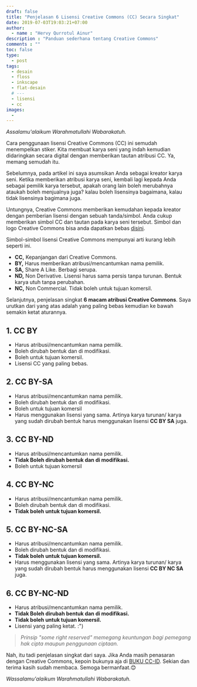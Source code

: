 ```yaml
---
draft: false
title: "Penjelasan 6 Lisensi Creative Commons (CC) Secara Singkat"
date: 2019-07-03T19:03:21+07:00
author:
  - name : "Hervy Qurrotul Ainur"
description : "Panduan sederhana tentang Creative Commons"
comments : ""
toc: false
type:
  - post
tags:
  - desain
  - floss
  - inkscape
  - flat-desain
  # ---
  - lisensi
  - cc
images:
  -
---
```


*Assalamu'alaikum Warahmatullahi Wabarakatuh.*

Cara penggunaan lisensi Creative Commons (CC) ini semudah menempelkan stiker. Kita membuat karya seni yang indah kemudian didaringkan secara digital dengan memberikan tautan atribusi CC. Ya, memang semudah itu.

Sebelumnya, pada artikel ini saya asumsikan Anda sebagai kreator karya seni. Ketika memberikan atribusi karya seni, kembali lagi kepada Anda sebagai pemilik karya tersebut, apakah orang lain boleh merubahnya ataukah boleh menjualnya juga? kalau boleh lisensinya bagaimana, kalau tidak lisensinya bagimana juga.

Untungnya, Creative Commons memberikan kemudahan kepada kreator dengan pemberian lisensi dengan sebuah tanda/simbol. Anda cukup memberikan simbol CC dan tautan pada karya seni tersebut. Simbol dan logo Creative Commons bisa anda dapatkan bebas [disini](https://www.creative-commons.org/about/downloads/).

Simbol-simbol lisensi Creative Commons mempunyai arti kurang lebih seperti ini.

* **CC,** Kepanjangan dari Creative Commons.
* **BY,** Harus memberikan atribusi/mencantumkan nama pemilik.
* **SA,** Share A Like. Berbagi serupa.
* **ND,** Non Derivative. Lisensi harus sama persis tanpa turunan. Bentuk karya utuh tanpa perubahan.
* **NC,** Non Commercial. Tidak boleh untuk tujuan komersil.

Selanjutnya, penjelasan singkat **6 macam atribusi Creative Commons**. Saya urutkan dari yang atas adalah yang paling bebas kemudian ke bawah semakin ketat aturannya.

## **1. CC BY**

* Harus atribusi/mencantumkan nama pemilik.
* Boleh dirubah bentuk dan di modifikasi.
* Boleh untuk tujuan komersil.
* Lisensi CC yang paling bebas.

## **2. CC BY-SA**

* Harus atribusi/mencantumkan nama pemilik.
* Boleh dirubah bentuk dan di modifikasi.
* Boleh untuk tujuan komersil
* Harus menggunakan lisensi yang sama. Artinya karya turunan/ karya yang sudah dirubah bentuk harus menggunakan lisensi **CC BY SA** juga.

## **3. CC BY-ND**

* Harus atribusi/mencantumkan nama pemilik.
* **Tidak Boleh dirubah bentuk dan di modifikasi.**
* Boleh untuk tujuan komersil

## **4. CC BY-NC**

* Harus atribusi/mencantumkan nama pemilik.
* Boleh dirubah bentuk dan di modifikasi.
* **Tidak boleh untuk tujuan komersil.**

## **5. CC BY-NC-SA**

* Harus atribusi/mencantumkan nama pemilik.
* Boleh dirubah bentuk dan di modifikasi.
* **Tidak boleh untuk tujuan komersil.**
* Harus menggunakan lisensi yang sama. Artinya karya turunan/ karya yang sudah dirubah bentuk harus menggunakan lisensi **CC BY NC SA** juga.

## **6. CC BY-NC-ND**

* Harus atribusi/mencantumkan nama pemilik.
* **Tidak Boleh dirubah bentuk dan di modifikasi.**
* **Tidak boleh untuk tujuan komersil.**
* Lisensi yang paling ketat. :")

> *Prinsip "some right reserved" memegang keuntungan bagi pemegang hak cipta maupun penggunaan ciptaan.*

Nah, itu tadi penjelasan singkat dari saya. Jika Anda masih penasaran dengan Creative Commons, kepoin bukunya aja di [BUKU CC-ID]. Sekian dan terima kasih sudah membaca. Semoga bermanfaat.:blush:

*Wassalamu'alaikum Warahmatullahi Wabarakatuh.*

[BUKU CC-ID]:https://bit.ly/madewithccID
[Wikimedia]:https://www.wikkimedia.org/
